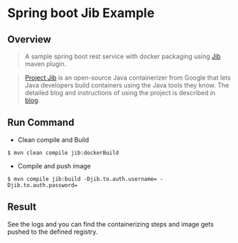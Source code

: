 # Spring boot Jib Example

## Overview
>A sample spring boot rest service with docker packaging using [Jib](https://github.com/GoogleContainerTools/jib/)  maven plugin.

>[Project Jib](https://cloud.google.com/blog/products/gcp/introducing-jib-build-java-docker-images-better) is an open-source Java containerizer from Google that lets Java developers build containers using the Java tools they know.
>The detailed blog and instructions of using the project is described in [blog](https://medium.com/@prgnr173/).

## Run Command
* Clean compile and Build

`$ mvn clean compile jib:dockerBuild`

* Compile and push image

`$ mvn compile jib:build -Djib.to.auth.username= -Djib.to.auth.password=`

## Result
See the logs and you can find the containerizing steps and image gets pushed to the defined registry.